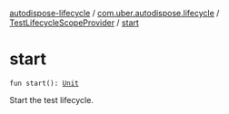 [autodispose-lifecycle](../../index.md) / [com.uber.autodispose.lifecycle](../index.md) / [TestLifecycleScopeProvider](index.md) / [start](./start.md)

# start

`fun start(): `[`Unit`](https://kotlinlang.org/api/latest/jvm/stdlib/kotlin/-unit/index.html)

Start the test lifecycle.

